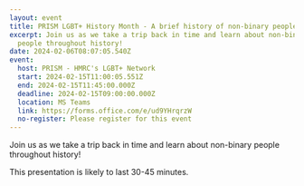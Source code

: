 ```yaml
---
layout: event
title: PRISM LGBT+ History Month - A brief history of non-binary people
excerpt: Join us as we take a trip back in time and learn about non-binary
  people throughout history!
date: 2024-02-06T08:07:05.540Z
event:
  host: PRISM - HMRC's LGBT+ Network
  start: 2024-02-15T11:00:05.551Z
  end: 2024-02-15T11:45:00.000Z
  deadline: 2024-02-15T09:00:00.000Z
  location: MS Teams
  link: https://forms.office.com/e/ud9YHrqrzW
  no-register: Please register for this event
---
```

Join us as we take a trip back in time and learn about non-binary people throughout history!

T﻿his presentation is likely to last 30-45 minutes.